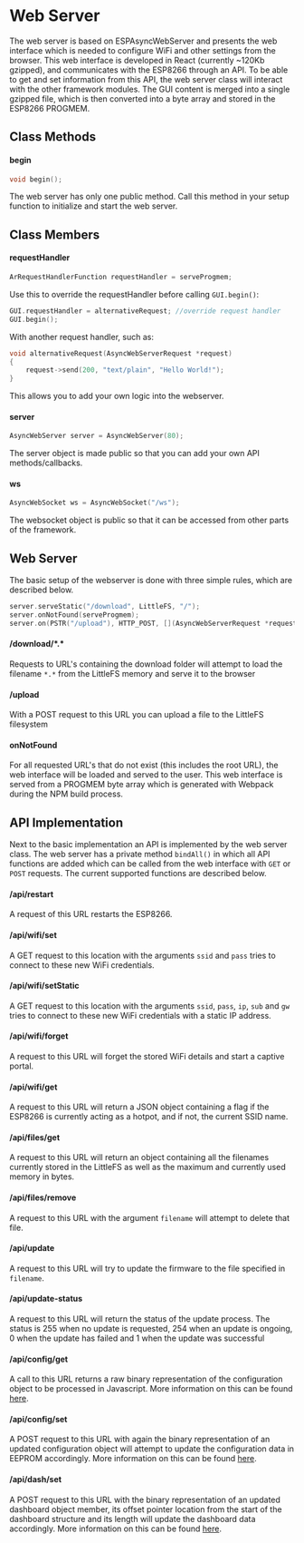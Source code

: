 # Web Server

The web server is based on ESPAsyncWebServer and presents the web interface which is needed to configure WiFi and other settings from the browser. This web interface is developed in React (currently ~120Kb gzipped), and communicates with the ESP8266 through an API. To be able to get and set information from this API, the web server class will interact with the other framework modules. The GUI content is merged into a single gzipped file, which is then converted into a byte array and stored in the ESP8266 PROGMEM.

## Class Methods

#### begin

```c++
void begin();
```

The web server has only one public method. Call this method in your setup function to initialize and start the web server.

## Class Members

#### requestHandler
```c++
ArRequestHandlerFunction requestHandler = serveProgmem;
```

Use this to override the requestHandler before calling `GUI.begin()`:

```c++
GUI.requestHandler = alternativeRequest; //override request handler
GUI.begin();
```
With another request handler, such as:

```c++
void alternativeRequest(AsyncWebServerRequest *request)
{
    request->send(200, "text/plain", "Hello World!");
}
```
This allows you to add your own logic into the webserver.

#### server

```c++
AsyncWebServer server = AsyncWebServer(80);
```

The server object is made public so that you can add your own API methods/callbacks.

#### ws

```c++
AsyncWebSocket ws = AsyncWebSocket("/ws");
```

The websocket object is public so that it can be accessed from other parts of the framework.

## Web Server

The basic setup of the webserver is done with three simple rules, which are described below.

```c++
server.serveStatic("/download", LittleFS, "/");
server.onNotFound(serveProgmem);
server.on(PSTR("/upload"), HTTP_POST, [](AsyncWebServerRequest *request) {}, handleFileUpload)
```

#### /download/\*.\*

Requests to URL's containing the download folder will attempt to load the filename `*.*` from the LittleFS memory and serve it to the browser

#### /upload

With a POST request to this URL you can upload a file to the LittleFS filesystem

#### onNotFound

For all requested URL's that do not exist (this includes the root URL), the web interface will be loaded and served to the user. This web interface is served from a PROGMEM byte array which is generated with Webpack during the NPM build process.

## API Implementation

Next to the basic implementation an API is implemented by the web server class. The web server has a private method `bindAll()` in which all API functions are added which can be called from the web interface with `GET` or `POST` requests. The current supported functions are described below.

#### /api/restart

A request of this URL restarts the ESP8266.

#### /api/wifi/set

A GET request to this location with the arguments `ssid` and `pass` tries to connect to these new WiFi credentials.

#### /api/wifi/setStatic

A GET request to this location with the arguments `ssid`, `pass`, `ip`, `sub` and `gw` tries to connect to these new WiFi credentials with a static IP address.

#### /api/wifi/forget

A request to this URL will forget the stored WiFi details and start a captive portal.

#### /api/wifi/get

A request to this URL will return a JSON object containing a flag if the ESP8266 is currently acting as a hotpot, and if not, the current SSID name.

#### /api/files/get

A request to this URL will return an object containing all the filenames currently stored in the LittleFS as well as the maximum and currently used memory in bytes.

#### /api/files/remove

A request to this URL with the argument `filename` will attempt to delete that file.

#### /api/update

A request to this URL will try to update the firmware to the file specified in `filename`.

#### /api/update-status

A request to this URL will return the status of the update process. The status is 255 when no update is requested, 254 when an update is ongoing, 0 when the update has failed and 1 when the update was successful

#### /api/config/get

A call to this URL returns a raw binary representation of the configuration object to be processed in Javascript. More information on this can be found [here](https://github.com/maakbaas/esp8266-iot-framework/blob/master/docs/config-manager.md).

#### /api/config/set

A POST request to this URL with again the binary representation of an updated configuration object will attempt to update the configuration data in EEPROM accordingly. More information on this can be found [here](https://github.com/maakbaas/esp8266-iot-framework/blob/master/docs/config-manager.md).

#### /api/dash/set

A POST request to this URL with the binary representation of an updated dashboard object member, its offset pointer location from the start of the dashboard structure and its length will update the dashboard data accordingly. More information on this can be found [here](https://github.com/maakbaas/esp8266-iot-framework/blob/master/docs/dashboard.md).
